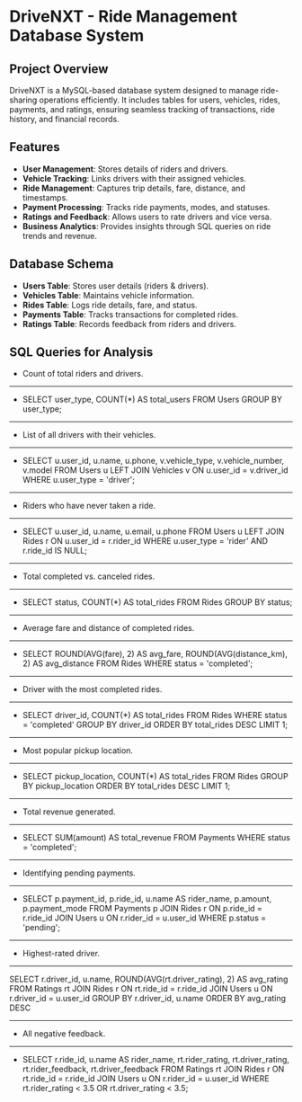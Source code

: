 # DriveNXT - Ride Management Database System

## Project Overview
DriveNXT is a MySQL-based database system designed to manage ride-sharing operations efficiently. It includes tables for users, vehicles, rides, payments, and ratings, ensuring seamless tracking of transactions, ride history, and financial records.

## Features
- **User Management**: Stores details of riders and drivers.
- **Vehicle Tracking**: Links drivers with their assigned vehicles.
- **Ride Management**: Captures trip details, fare, distance, and timestamps.
- **Payment Processing**: Tracks ride payments, modes, and statuses.
- **Ratings and Feedback**: Allows users to rate drivers and vice versa.
- **Business Analytics**: Provides insights through SQL queries on ride trends and revenue.

## Database Schema
- **Users Table**: Stores user details (riders & drivers).
- **Vehicles Table**: Maintains vehicle information.
- **Rides Table**: Logs ride details, fare, and status.
- **Payments Table**: Tracks transactions for completed rides.
- **Ratings Table**: Records feedback from riders and drivers.

## SQL Queries for Analysis
- Count of total riders and drivers.
- -------------------------------------------
- SELECT user_type, COUNT(*) AS total_users 
FROM Users 
GROUP BY user_type;
- -------------------------------------------
- List of all drivers with their vehicles.
- - -------------------------------------------
- SELECT u.user_id, u.name, u.phone, v.vehicle_type, v.vehicle_number, v.model 
FROM Users u
LEFT JOIN Vehicles v ON u.user_id = v.driver_id
WHERE u.user_type = 'driver';
- -------------------------------------------
- Riders who have never taken a ride.
- - -------------------------------------------
- SELECT u.user_id, u.name, u.email, u.phone 
FROM Users u
LEFT JOIN Rides r ON u.user_id = r.rider_id
WHERE u.user_type = 'rider' AND r.ride_id IS NULL;
- -------------------------------------------
- Total completed vs. canceled rides.
- - -------------------------------------------
- SELECT status, COUNT(*) AS total_rides 
FROM Rides 
GROUP BY status;
- -------------------------------------------
- Average fare and distance of completed rides.
- - -------------------------------------------
- SELECT ROUND(AVG(fare), 2) AS avg_fare, ROUND(AVG(distance_km), 2) AS avg_distance 
FROM Rides 
WHERE status = 'completed';
- -------------------------------------------
- Driver with the most completed rides.
- - -------------------------------------------
- SELECT driver_id, COUNT(*) AS total_rides 
FROM Rides 
WHERE status = 'completed' 
GROUP BY driver_id 
ORDER BY total_rides DESC 
LIMIT 1;
- -------------------------------------------
- Most popular pickup location.
- - -------------------------------------------
- SELECT pickup_location, COUNT(*) AS total_rides 
FROM Rides 
GROUP BY pickup_location 
ORDER BY total_rides DESC 
LIMIT 1;
- -------------------------------------------
- Total revenue generated.
- - -------------------------------------------
- SELECT SUM(amount) AS total_revenue 
FROM Payments 
WHERE status = 'completed';
- -------------------------------------------
- Identifying pending payments.
- - -------------------------------------------
- SELECT p.payment_id, p.ride_id, u.name AS rider_name, p.amount, p.payment_mode 
FROM Payments p
JOIN Rides r ON p.ride_id = r.ride_id
JOIN Users u ON r.rider_id = u.user_id
WHERE p.status = 'pending';
- -------------------------------------------
- Highest-rated driver.
- - -------------------------------------------
SELECT r.driver_id, u.name, ROUND(AVG(rt.driver_rating), 2) AS avg_rating
FROM Ratings rt
JOIN Rides r ON rt.ride_id = r.ride_id
JOIN Users u ON r.driver_id = u.user_id
GROUP BY r.driver_id, u.name
ORDER BY avg_rating DESC
- -------------------------------------------
- All negative feedback.
- - -------------------------------------------
- SELECT r.ride_id, u.name AS rider_name, rt.rider_rating, rt.driver_rating, rt.rider_feedback, rt.driver_feedback 
FROM Ratings rt
JOIN Rides r ON rt.ride_id = r.ride_id
JOIN Users u ON r.rider_id = u.user_id
WHERE rt.rider_rating < 3.5 OR rt.driver_rating < 3.5;

